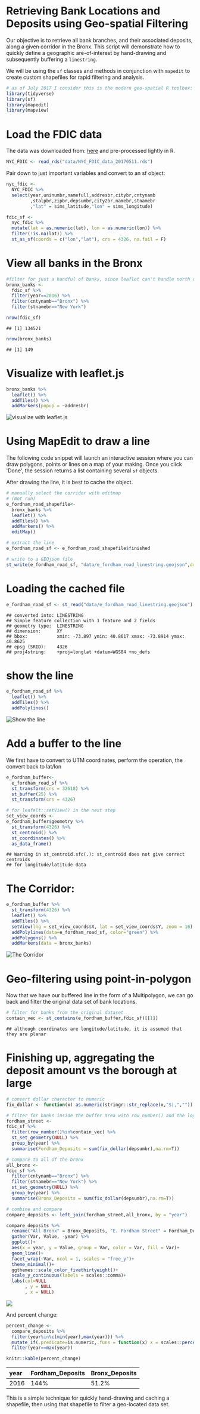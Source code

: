 Retrieving Bank Locations and Deposits using Geo-spatial Filtering
================

Our objective is to retrieve all bank branches, and their associated deposits, along a given corridor in the Bronx. This script will demonstrate how to quickly define a geographic are-of-interest by hand-drawing and subsequently buffering a `linestring`.

We will be using the `sf` classes and methods in conjunction with `mapedit` to create custom shapefiles for rapid filtering and analysis.

``` r
# as of July 2017 I consider this is the modern geo-spatial R toolbox:
library(tidyverse)
library(sf)
library(mapedit)
library(mapview)
```

Load the FDIC data
==================

The data was downloaded from: [here](https://cdr.ffiec.gov/public/) and pre-processed lightly in R.

``` r
NYC_FDIC <- read_rds("data/NYC_FDIC_data_20170511.rds")
```

Pair down to just important variables and convert to an sf object:

``` r
nyc_fdic <- 
  NYC_FDIC %>% 
  select(year,uninumbr,namefull,addresbr,citybr,cntynamb
         ,stalpbr,zipbr,depsumbr,city2br,namebr,stnamebr
         ,"lat" = sims_latitude,"lon" = sims_longitude)

fdic_sf <-
  nyc_fdic %>% 
  mutate(lat = as.numeric(lat), lon = as.numeric(lon)) %>% 
  filter(!is.na(lat)) %>% 
  st_as_sf(coords = c("lon","lat"), crs = 4326, na.fail = F)
```

View all banks in the Bronx
===========================

``` r
#filter for just a handful of banks, since leaflet can't handle north of 100,000 points
bronx_banks <-
  fdic_sf %>% 
  filter(year==2016) %>% 
  filter(cntynamb=="Bronx") %>% 
  filter(stnamebr=="New York") 

nrow(fdic_sf)
```

    ## [1] 134521

``` r
nrow(bronx_banks)
```

    ## [1] 149

Visualize with leaflet.js
=========================

``` r
bronx_banks %>% 
  leaflet() %>% 
  addTiles() %>% 
  addMarkers(popup = ~addresbr)
```

![visualize with leaflet.js](img/visualize-with-leaflet.png?raw=true%20%7C%20width=15 "Vizualize with leaflet.js")

Using MapEdit to draw a line
============================

The following code snippet will launch an interactive session where you can draw polygons, points or lines on a map of your making. Once you click 'Done', the session returns a list containing several `sf` objects.

After drawing the line, it is best to cache the object.

``` r
# manually select the corridor with editmap
# (Not run)
e_fordham_road_shapefile<-
  bronx_banks %>%
  leaflet() %>%
  addTiles() %>%
  addMarkers() %>%
  editMap()

# extract the line
e_fordham_road_sf <- e_fordham_road_shapefile$finished

# write to a GEOjson file
st_write(e_fordham_road_sf, "data/e_fordham_road_linestring.geojson",driver="GEOjson", delete_dsn = T)
```

Loading the cached file
=======================

``` r
e_fordham_road_sf <- st_read("data/e_fordham_road_linestring.geojson")
```

    ## converted into: LINESTRING
    ## Simple feature collection with 1 feature and 2 fields
    ## geometry type:  LINESTRING
    ## dimension:      XY
    ## bbox:           xmin: -73.897 ymin: 40.8617 xmax: -73.8914 ymax: 40.8625
    ## epsg (SRID):    4326
    ## proj4string:    +proj=longlat +datum=WGS84 +no_defs

show the line
=============

``` r
e_fordham_road_sf %>% 
  leaflet() %>% 
  addTiles() %>% 
  addPolylines()
```

![Show the line](img/show-the-line.png?raw=true%20%7C%20width=15 "Show the line")

Add a buffer to the line
========================

We first have to convert to UTM coordinates, perform the operation, the convert back to lat/lon

``` r
e_fordham_buffer<- 
  e_fordham_road_sf %>% 
  st_transform(crs = 32618) %>% 
  st_buffer(25) %>% 
  st_transform(crs = 4326) 

# for leafelt::setView() in the next step
set_view_coords <- 
e_fordham_buffer$geometry %>% 
  st_transform(4326) %>%
  st_centroid() %>% 
  st_coordinates() %>% 
  as_data_frame()
```

    ## Warning in st_centroid.sfc(.): st_centroid does not give correct centroids
    ## for longitude/latitude data

The Corridor:
=============

``` r
e_fordham_buffer %>% 
  st_transform(4326) %>%
  leaflet() %>% 
  addTiles() %>% 
  setView(lng = set_view_coords$X, lat = set_view_coords$Y, zoom = 16) %>% 
  addPolylines(data=e_fordham_road_sf, color="green") %>% 
  addPolygons() %>% 
  addMarkers(data = bronx_banks)
```

![The Corridor](img/the-corridor.png?raw=true%20%7C%20width=15 "The Corridor")

Geo-filtering using point-in-polygon
====================================

Now that we have our buffered line in the form of a Multipolygon, we can go back and filter the original data set of bank locations.

``` r
# filter for banks from the original dataset
contain_vec <- st_contains(e_fordham_buffer,fdic_sf)[[1]]
```

    ## although coordinates are longitude/latitude, it is assumed that they are planar

Finishing up, aggregating the deposit amount vs the borough at large
====================================================================

``` r
# convert dollar character to numeric
fix_dollar <- function(x) as.numeric(stringr::str_replace(x,"$|,",""))

# filter for banks inside the buffer area with row_number() and the logical vector
fordham_street <-
fdic_sf %>% 
  filter(row_number()%in%contain_vec) %>% 
  st_set_geometry(NULL) %>% 
  group_by(year) %>% 
  summarise(Fordham_Deposits = sum(fix_dollar(depsumbr),na.rm=T))

# compare to all of the bronx
all_bronx <- 
fdic_sf %>% 
  filter(cntynamb=="Bronx") %>% 
  filter(stnamebr=="New York") %>% 
  st_set_geometry(NULL) %>% 
  group_by(year) %>% 
  summarise(Bronx_Deposits = sum(fix_dollar(depsumbr),na.rm=T))

# combine and compare
compare_deposits <- left_join(fordham_street,all_bronx, by = "year")

compare_deposits %>% 
  rename("All Bronx" = Bronx_Deposits, "E. Fordham Street" = Fordham_Deposits) %>% 
  gather(Var, Value, -year) %>% 
  ggplot()+
  aes(x = year, y = Value, group = Var, color = Var, fill = Var)+
  geom_line()+
  facet_wrap(~Var, ncol = 1, scales = "free_y")+
  theme_minimal()+
  ggthemes::scale_color_fivethirtyeight()+
  scale_y_continuous(labels = scales::comma)+
  labs(col=NULL
       , y = NULL
       , x = NULL)
```

![](README_files/figure-markdown_github/unnamed-chunk-12-1.png)

And percent change:

``` r
percent_change <-
  compare_deposits %>% 
  filter(year%in%c(min(year),max(year))) %>% 
  mutate_if(.predicate=is.numeric,.funs = function(x) x = scales::percent((x - lag(x,1))/lag(x,1))) %>% 
  filter(year==max(year))

knitr::kable(percent_change)
```

| year | Fordham\_Deposits | Bronx\_Deposits |
|:-----|:------------------|:----------------|
| 2016 | 144%              | 51.2%           |

This is a simple technique for quickly hand-drawing and caching a shapefile, then using that shapefile to filter a geo-located data set.
